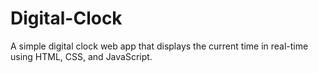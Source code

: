 # Digital-Clock
A simple digital clock web app that displays the current time in real-time using HTML, CSS, and JavaScript.
